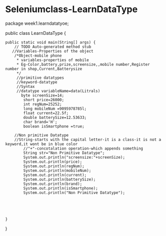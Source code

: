 # Seleniumclass-LearnDataType
package week1.learndatatyoe;

public class LearnDataType {

	public static void main(String[] args) {
		// TODO Auto-generated method stub
       //Variables-Properties of the object
		/*Object-mobile phone
		 * variables-properties of mobile
		 * Eg-Color,battery,prize,screensize,,mobile number,Register number in shop,Current,Batterysize
		 */
		 //primitive datatypes
		 //keyword-datatype
		 //Syntax
		 //datatype variableName=data(Litrals)
		   byte screenSize=14;
			short price=26000;
			int regNum=25252;
			long mobileNum =9095978785l;
			float current=22.5f;
			double batterySize=12.53633;
			char brand='H';
			boolean isSmartphone =true;
			
		//Non primitive Datatype
		//String-starts with the capital letter-it is a class-it is not a keyword,it wont be in blue color
			//"+"-concotalation operation-which appends something
			String str="Non Primitive Datatype";
			System.out.println("screensize:"+screenSize);
			System.out.println(price);
			System.out.println(regNum);
			System.out.println(mobileNum);
			System.out.println(current);
			System.out.println(batterySize);
			System.out.println(brand);
			System.out.println(isSmartphone);
			System.out.println("Non Primitive Datatype");
	  
		
		
		
		
	}

}
